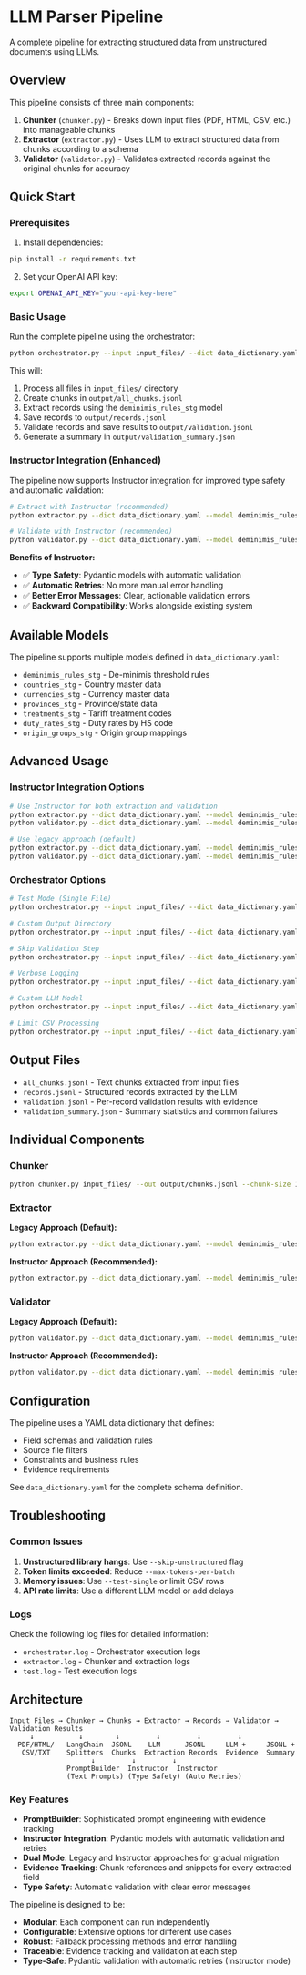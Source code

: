 # LLM Parser Pipeline

A complete pipeline for extracting structured data from unstructured documents using LLMs.

## Overview

This pipeline consists of three main components:

1. **Chunker** (`chunker.py`) - Breaks down input files (PDF, HTML, CSV, etc.) into manageable chunks
2. **Extractor** (`extractor.py`) - Uses LLM to extract structured data from chunks according to a schema
3. **Validator** (`validator.py`) - Validates extracted records against the original chunks for accuracy

## Quick Start

### Prerequisites

1. Install dependencies:
```bash
pip install -r requirements.txt
```

2. Set your OpenAI API key:
```bash
export OPENAI_API_KEY="your-api-key-here"
```

### Basic Usage

Run the complete pipeline using the orchestrator:

```bash
python orchestrator.py --input input_files/ --dict data_dictionary.yaml --model deminimis_rules_stg
```

This will:
1. Process all files in `input_files/` directory
2. Create chunks in `output/all_chunks.jsonl`
3. Extract records using the `deminimis_rules_stg` model
4. Save records to `output/records.jsonl`
5. Validate records and save results to `output/validation.jsonl`
6. Generate a summary in `output/validation_summary.json`

### Instructor Integration (Enhanced)

The pipeline now supports Instructor integration for improved type safety and automatic validation:

```bash
# Extract with Instructor (recommended)
python extractor.py --dict data_dictionary.yaml --model deminimis_rules_stg --chunks output/all_chunks.jsonl --use-instructor

# Validate with Instructor (recommended)
python validator.py --dict data_dictionary.yaml --model deminimis_rules_stg --chunks output/all_chunks.jsonl --records output/records.jsonl --use-instructor
```

**Benefits of Instructor:**
- ✅ **Type Safety**: Pydantic models with automatic validation
- ✅ **Automatic Retries**: No more manual error handling
- ✅ **Better Error Messages**: Clear, actionable validation errors
- ✅ **Backward Compatibility**: Works alongside existing system

## Available Models

The pipeline supports multiple models defined in `data_dictionary.yaml`:

- `deminimis_rules_stg` - De-minimis threshold rules
- `countries_stg` - Country master data
- `currencies_stg` - Currency master data
- `provinces_stg` - Province/state data
- `treatments_stg` - Tariff treatment codes
- `duty_rates_stg` - Duty rates by HS code
- `origin_groups_stg` - Origin group mappings

## Advanced Usage

### Instructor Integration Options

```bash
# Use Instructor for both extraction and validation
python extractor.py --dict data_dictionary.yaml --model deminimis_rules_stg --chunks output/all_chunks.jsonl --use-instructor
python validator.py --dict data_dictionary.yaml --model deminimis_rules_stg --chunks output/all_chunks.jsonl --records output/records.jsonl --use-instructor

# Use legacy approach (default)
python extractor.py --dict data_dictionary.yaml --model deminimis_rules_stg --chunks output/all_chunks.jsonl
python validator.py --dict data_dictionary.yaml --model deminimis_rules_stg --chunks output/all_chunks.jsonl --records output/records.jsonl
```

### Orchestrator Options

```bash
# Test Mode (Single File)
python orchestrator.py --input input_files/ --dict data_dictionary.yaml --model deminimis_rules_stg --test-single

# Custom Output Directory
python orchestrator.py --input input_files/ --dict data_dictionary.yaml --model deminimis_rules_stg --output-dir my_results/

# Skip Validation Step
python orchestrator.py --input input_files/ --dict data_dictionary.yaml --model deminimis_rules_stg --skip-validation

# Verbose Logging
python orchestrator.py --input input_files/ --dict data_dictionary.yaml --model deminimis_rules_stg --verbose

# Custom LLM Model
python orchestrator.py --input input_files/ --dict data_dictionary.yaml --model deminimis_rules_stg --llm-model gpt-4o

# Limit CSV Processing
python orchestrator.py --input input_files/ --dict data_dictionary.yaml --model deminimis_rules_stg --max-csv-rows 100
```

## Output Files

- `all_chunks.jsonl` - Text chunks extracted from input files
- `records.jsonl` - Structured records extracted by the LLM
- `validation.jsonl` - Per-record validation results with evidence
- `validation_summary.json` - Summary statistics and common failures

## Individual Components

### Chunker
```bash
python chunker.py input_files/ --out output/chunks.jsonl --chunk-size 1200 --chunk-overlap 200
```

### Extractor

**Legacy Approach (Default):**
```bash
python extractor.py --dict data_dictionary.yaml --model deminimis_rules_stg --chunks output/chunks.jsonl --out-records output/records.jsonl
```

**Instructor Approach (Recommended):**
```bash
python extractor.py --dict data_dictionary.yaml --model deminimis_rules_stg --chunks output/chunks.jsonl --out-records output/records.jsonl --use-instructor
```

### Validator

**Legacy Approach (Default):**
```bash
python validator.py --dict data_dictionary.yaml --model deminimis_rules_stg --chunks output/chunks.jsonl --records output/records.jsonl --out output/validation.jsonl
```

**Instructor Approach (Recommended):**
```bash
python validator.py --dict data_dictionary.yaml --model deminimis_rules_stg --chunks output/chunks.jsonl --records output/records.jsonl --out output/validation.jsonl --use-instructor
```

## Configuration

The pipeline uses a YAML data dictionary that defines:
- Field schemas and validation rules
- Source file filters
- Constraints and business rules
- Evidence requirements

See `data_dictionary.yaml` for the complete schema definition.

## Troubleshooting

### Common Issues

1. **Unstructured library hangs**: Use `--skip-unstructured` flag
2. **Token limits exceeded**: Reduce `--max-tokens-per-batch`
3. **Memory issues**: Use `--test-single` or limit CSV rows
4. **API rate limits**: Use a different LLM model or add delays

### Logs

Check the following log files for detailed information:
- `orchestrator.log` - Orchestrator execution logs
- `extractor.log` - Chunker and extraction logs
- `test.log` - Test execution logs

## Architecture

```
Input Files → Chunker → Chunks → Extractor → Records → Validator → Validation Results
     ↓           ↓        ↓         ↓         ↓         ↓
  PDF/HTML/   LangChain  JSONL    LLM      JSONL     LLM +     JSONL +
   CSV/TXT    Splitters  Chunks  Extraction Records  Evidence  Summary
                    ↓         ↓         ↓
              PromptBuilder  Instructor  Instructor
              (Text Prompts) (Type Safety) (Auto Retries)
```

### Key Features

- **PromptBuilder**: Sophisticated prompt engineering with evidence tracking
- **Instructor Integration**: Pydantic models with automatic validation and retries
- **Dual Mode**: Legacy and Instructor approaches for gradual migration
- **Evidence Tracking**: Chunk references and snippets for every extracted field
- **Type Safety**: Automatic validation with clear error messages

The pipeline is designed to be:
- **Modular**: Each component can run independently
- **Configurable**: Extensive options for different use cases
- **Robust**: Fallback processing methods and error handling
- **Traceable**: Evidence tracking and validation at each step
- **Type-Safe**: Pydantic validation with automatic retries (Instructor mode) 